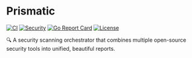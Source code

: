 # Prismatic

[![CI](https://github.com/Veraticus/prismatic/actions/workflows/ci.yml/badge.svg)](https://github.com/Veraticus/prismatic/actions/workflows/ci.yml)
[![Security](https://github.com/Veraticus/prismatic/actions/workflows/security.yml/badge.svg)](https://github.com/Veraticus/prismatic/actions/workflows/security.yml)
[![Go Report Card](https://goreportcard.com/badge/github.com/Veraticus/prismatic)](https://goreportcard.com/report/github.com/Veraticus/prismatic)
[![License](https://img.shields.io/badge/License-MIT-blue.svg)](LICENSE)

🔍 A security scanning orchestrator that combines multiple open-source security tools into unified, beautiful reports.
